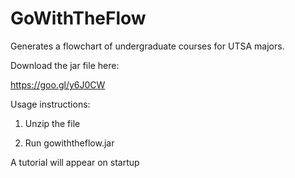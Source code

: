 # GoWithTheFlow
Generates a flowchart of undergraduate courses for UTSA majors.

Download the jar file here: 

https://goo.gl/y6J0CW

Usage instructions:

1) Unzip the file

2) Run gowiththeflow.jar

A tutorial will appear on startup
